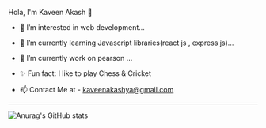 Hola, I'm Kaveen Akash 👋

- 👀 I’m interested in web development...
- 🌱 I’m currently learning Javascript libraries(react js , express js)...
- 💞️ I’m currently work on pearson ...
- ✨ Fun fact: I like to play Chess & Cricket 

- 📫 Contact Me at - kaveenakashya@gmail.com

<!---
kaveenakash/kaveenakash is a ✨ special ✨ repository because its `README.md` (this file) appears on your GitHub profile.
You can click the Preview link to take a look at your changes.
--->




--------------------------------------------------------------------------------------------

![Anurag's GitHub stats](https://github-readme-stats.vercel.app/api?username=kaveenakash&theme=dark&show_icons=true) 
